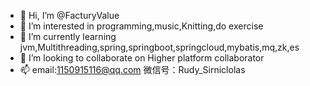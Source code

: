 - 👋 Hi, I’m @FacturyValue
- 👀 I’m interested in programming,music,Knitting,do exercise 
- 🌱 I’m currently learning jvm,Multithreading,spring,springboot,springcloud,mybatis,mq,zk,es
- 💞️ I’m looking to collaborate on Higher platform collaborator
- 📫 email:1150915116@qq.com 微信号：Rudy_Sirniclolas
      
